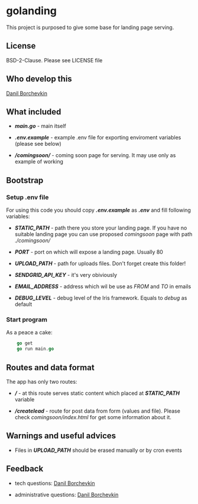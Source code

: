 # golanding

This project is purposed to give some base for landing page serving.

## License

BSD-2-Clause. Please see LICENSE file

## Who develop this

[Danil Borchevkin](https://github.com/DanilBorchevkin)

## What included

* ***main.go*** - main itself

* ***.env.example*** - example .env file for exporting enviroment variables (please see below)

* ***/comingsoon/*** - coming soon page for serving. It may use only as example of working

## Bootstrap

### Setup .env file

For using this code you should copy ***.env.example*** as ***.env*** and fill following variables:

* ***STATIC_PATH*** - path there you store your landing page. If you have no suitable landing page you can use proposed *comingsoon* page with path *./comingsoon/*

* ***PORT*** - port on which will expose a landing page. Usually 80

* ***UPLOAD_PATH*** - path for uploads files. Don't forget create this folder!

* ***SENDGRID_API_KEY*** - it's very obiviously

* ***EMAIL_ADDRESS*** - address which wil be use as *FROM* and *TO* in emails

* ***DEBUG_LEVEL*** - debug level of the Iris framework. Equals to *debug* as default

### Start program

As a peace a cake:

```go
    go get
    go run main.go
```

## Routes and data format

The app has only two routes:

* ***/*** - at this route serves static content which placed at ***STATIC_PATH*** variable

* ***/createlead*** - route for post data from form (values and file). Please check *comingsoon/index.html* for get some information about it.

## Warnings and useful advices

* Files in ***UPLOAD_PATH*** should be erased manually or by cron events

## Feedback

* tech questions: [Danil Borchevkin](https://github.com/DanilBorchevkin)

* administrative questions: [Danil Borchevkin](https://github.com/DanilBorchevkin)
